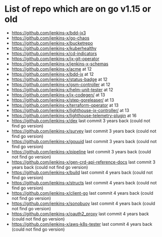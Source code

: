 # List of repo which are on go v1.15 or old
- https://github.com/jenkins-x/bdd-jx3
- https://github.com/jenkins-x/go-chaos
- https://github.com/jenkins-x/bucketrepo
- https://github.com/jenkins-x/kuberhealthy 
- https://github.com/jenkins-x/cd-indicators
- https://github.com/jenkins-x/jx-git-operator
- https://github.com/jenkins-x/jenkins-x-schemas
- https://github.com/jenkins-x/acme at 12
- https://github.com/jenkins-x/bdd-jx at 12
- https://github.com/jenkins-x/status-badge at 12
- https://github.com/jenkins-x/gsm-controller at 12
- https://github.com/jenkins-x/helm-unit-tester at 12
- https://github.com/jenkins-x/jx-codegen/ at 13
- https://github.com/jenkins-x/step-goreleaser/ at 13
- https://github.com/jenkins-x/terraform-operator at 13
- https://github.com/jenkins-x/lighthouse-jx-controller/ at 13
- https://github.com/jenkins-x/lighthouse-telemetry-plugin at 16
- https://github.com/jenkins-x/dex last commit 3 years back (could not find go version) 
- https://github.com/jenkins-x/survey last commit 3 years back (could not find go version) 
- https://github.com/jenkins-x/gouuid last commit 3 years back (could not find go version) 
- https://github.com/jenkins-x/pipeline last commit 3 years back (could not find go version)
- https://github.com/jenkins-x/gen-crd-api-reference-docs last commit 3 years back (could not find go version) 
- https://github.com/jenkins-x/build last commit 4 years back (could not find go version) 
- https://github.com/jenkins-x/structs last commit 4 years back (could not find go version) 
- https://github.com/jenkins-x/client-go last commit 4 years back (could not find go version) 
- https://github.com/jenkins-x/sonobuoy last commit 4 years back (could not find go version) 
- https://github.com/jenkins-x/oauth2_proxy last commit 4 years back (could not find go version) 
- https://github.com/jenkins-x/aws-k8s-tester last commit 4 years back (could not find go version) 
